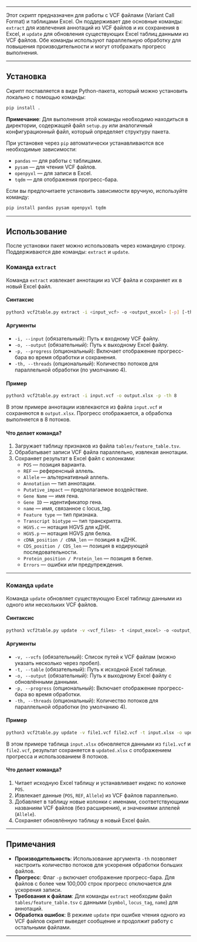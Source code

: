 
---

Этот скрипт предназначен для работы с VCF файлами (Variant Call Format) и таблицами Excel. Он поддерживает две основные команды: `extract` для извлечения аннотаций из VCF файлов и их сохранения в Excel, и `update` для обновления существующих Excel таблиц данными из VCF файлов. Обе команды используют параллельную обработку для повышения производительности и могут отображать прогресс выполнения.

---

## Установка

Скрипт поставляется в виде Python-пакета, который можно установить локально с помощью команды:

```bash
pip install .
```

**Примечание**: Для выполнения этой команды необходимо находиться в директории, содержащей файл `setup.py` или аналогичный конфигурационный файл, который определяет структуру пакета.

При установке через `pip` автоматически устанавливаются все необходимые зависимости:

- `pandas` — для работы с таблицами.
- `pysam` — для чтения VCF файлов.
- `openpyxl` — для записи в Excel.
- `tqdm` — для отображения прогресс-бара.

Если вы предпочитаете установить зависимости вручную, используйте команду:

```bash
pip install pandas pysam openpyxl tqdm
```

---

## Использование

После установки пакет можно использовать через командную строку. Поддерживаются две команды: `extract` и `update`.

### Команда `extract`

Команда `extract` извлекает аннотации из VCF файла и сохраняет их в новый Excel файл.

#### Синтаксис

```bash
python3 vcf2table.py extract -i <input_vcf> -o <output_excel> [-p] [-th <threads>]
```

#### Аргументы

- `-i, --input` (обязательный): Путь к входному VCF файлу.
- `-o, --output` (обязательный): Путь к выходному Excel файлу.
- `-p, --progress` (опциональный): Включает отображение прогресс-бара во время обработки и сохранения.
- `-th, --threads` (опциональный): Количество потоков для параллельной обработки (по умолчанию 4).

#### Пример

```bash
python3 vcf2table.py extract -i input.vcf -o output.xlsx -p -th 8
```

В этом примере аннотации извлекаются из файла `input.vcf` и сохраняются в `output.xlsx`. Прогресс отображается, а обработка выполняется в 8 потоков.

#### Что делает команда?

1. Загружает таблицу признаков из файла `tables/feature_table.tsv`.
2. Обрабатывает записи VCF файла параллельно, извлекая аннотации.
3. Сохраняет результат в Excel файл с колонками:
   - `POS` — позиция варианта.
   - `REF` — референсный аллель.
   - `Allele` — альтернативный аллель.
   - `Annotation` — тип аннотации.
   - `Putative_impact` — предполагаемое воздействие.
   - `Gene Name` — имя гена.
   - `Gene ID` — идентификатор гена.
   - `name` — имя, связанное с locus_tag.
   - `Feature type` — тип признака.
   - `Transcript biotype` — тип транскрипта.
   - `HGVS.c` — нотация HGVS для кДНК.
   - `HGVS.p` — нотация HGVS для белка.
   - `cDNA_position / cDNA_len` — позиция в кДНК.
   - `CDS_position / CDS_len` — позиция в кодирующей последовательности.
   - `Protein_position / Protein_len` — позиция в белке.
   - `Errors` — ошибки или предупреждения.

---

### Команда `update`

Команда `update` обновляет существующую Excel таблицу данными из одного или нескольких VCF файлов.

#### Синтаксис

```bash
python3 vcf2table.py update -v <vcf_files> -t <input_excel> -o <output_excel> [-p] [-th <threads>]
```

#### Аргументы

- `-v, --vcfs` (обязательный): Список путей к VCF файлам (можно указать несколько через пробел).
- `-t, --table` (обязательный): Путь к исходной Excel таблице.
- `-o, --output` (обязательный): Путь к выходному Excel файлу с обновлёнными данными.
- `-p, --progress` (опциональный): Включает отображение прогресс-бара во время обработки.
- `-th, --threads` (опциональный): Количество потоков для параллельной обработки (по умолчанию 4).

#### Пример

```bash
python3 vcf2table.py update -v file1.vcf file2.vcf -t input.xlsx -o updated.xlsx -p -th 8
```

В этом примере таблица `input.xlsx` обновляется данными из `file1.vcf` и `file2.vcf`, результат сохраняется в `updated.xlsx` с отображением прогресса и использованием 8 потоков.

#### Что делает команда?

1. Читает исходную Excel таблицу и устанавливает индекс по колонке `POS`.
2. Извлекает данные (`POS`, `REF`, `Allele`) из VCF файлов параллельно.
3. Добавляет в таблицу новые колонки с именами, соответствующими названиям VCF файлов (без расширения), и значениями аллелей (`Allele`).
4. Сохраняет обновлённую таблицу в новый Excel файл.

---

## Примечания

- **Производительность**: Использование аргумента `-th` позволяет настроить количество потоков для ускорения обработки больших файлов.
- **Прогресс**: Флаг `-p` включает отображение прогресс-бара. Для файлов с более чем 100,000 строк прогресс отключается для ускорения записи.
- **Требования к файлам**: Для команды `extract` необходим файл `tables/feature_table.tsv` с данными (`symbol`, `locus_tag`, `name`) для аннотаций.
- **Обработка ошибок**: В режиме `update` при ошибке чтения одного из VCF файлов скрипт выведет сообщение и продолжит работу с остальными файлами.

---
